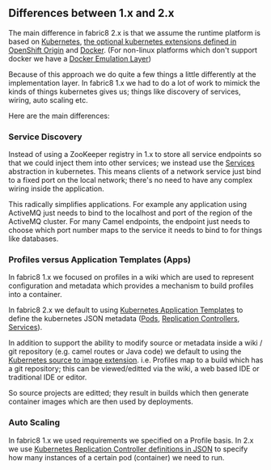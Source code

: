 ## Differences between 1.x and 2.x

The main difference in fabric8 2.x is that we assume the runtime platform is based on [Kubernetes](http://kubernetes.io), [the optional kubernetes extensions defined in OpenShift Origin]() and [Docker](http://docker.io/). (For non-linux platforms which don't support docker we have a [Docker Emulation Layer](emulation.html))

Because of this approach we do quite a few things a little differently at the implementation layer. In fabric8 1.x we had to do a lot of work to mimick the kinds of things kubernetes gives us; things like discovery of services, wiring, auto   scaling etc.

Here are the main differences:

### Service Discovery

Instead of using a ZooKeeper registry in 1.x to store all service endpoints so that we could inject them into other services; we instead use the [Services]() abstraction in kubernetes. This means clients of a network service just bind to a fixed port on the local network; there's no need to have any complex wiring inside the application.

This radically simplifies applications. For example any application using ActiveMQ just needs to bind to the localhost and port of the region of the ActiveMQ cluster. For many Camel endpoints, the endpoint just needs to choose which port number maps to the service it needs to bind to for things like databases.


### Profiles versus Application Templates (Apps)

In fabric8 1.x we focused on profiles in a wiki which are used to represent configuration and metadata which provides a mechanism to build profiles into a container.

In fabric8 2.x we default to using [Kubernetes Application Templates]() to define the kubernetes JSON metadata ([Pods](pods.html), [Replication Controllers](replicationControllers.html), [Services](services.md)).

In addition to support the ability to modify source or metadata inside a wiki / git repository (e.g. camel routes or Java code) we default to using the [Kubernetes source to image extension](). i.e. Profiles map to a build which has a git repository; this can be viewed/editted via the wiki, a web based IDE or traditional IDE or editor.

So source projects are editted; they result in builds which then generate container images which are then used by deployments.


### Auto Scaling

In fabric8 1.x we used requirements we specified on a Profile basis. In 2.x we use [Kubernetes Replication Controller definitions in JSON](replicationControllers.html) to specify how many instances of a certain pod (container) we need to run.

